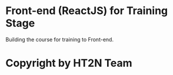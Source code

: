 # Front-end (ReactJS) for Training Stage
Building the course for training to Front-end.

# Copyright by HT2N Team
